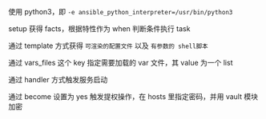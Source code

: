 使用 python3，即 `-e ansible_python_interpreter=/usr/bin/python3`

setup 获得 facts，根据特性作为 when 判断条件执行 task

通过 template 方式获得 `可渲染的配置文件` 以及 `有参数的 shell脚本`

通过 vars_files 这个 key 指定需要加载的 var 文件，其 value 为一个 list

通过 handler 方式触发服务启动

通过 become 设置为 yes 触发提权操作，在 hosts 里指定密码，并用 vault 模块加密
